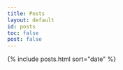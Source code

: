 ```yaml
---
title: Posts
layout: default
id: posts
toc: false
post: false
---
```


{% include posts.html
  sort="date"
%}

